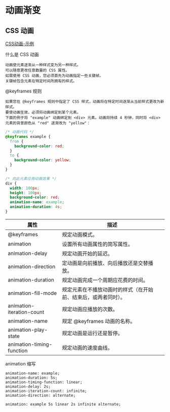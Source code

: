 # 动画渐变

## CSS 动画

[CSS动画-示例](https://tianyouh.github.io/summarize/CSS/11/CSS%E5%8A%A8%E7%94%BB.html)

什么是 CSS 动画

```
动画使元素逐渐从一种样式变为另一种样式。
可以随意更改任意数量的 CSS 属性。
如需使用 CSS 动画，您必须首先为动画指定一些关键帧。
关键帧包含元素在特定时间所拥有的样式。
```

@keyframes 规则

```
如果您在 @keyframes 规则中指定了 CSS 样式，动画将在特定时间逐渐从当前样式更改为新样式。
要使动画生效，必须将动画绑定到某个元素。
下面的例子将 "example" 动画绑定到 <div> 元素。动画将持续 4 秒钟，同时将 <div> 元素的背景颜色从 "red" 逐渐改为 "yellow"：
```

```css
/* 动画代码 */
@keyframes example {
  from {
    background-color: red;
  }
  to {
    background-color: yellow;
  }
}

/* 向此元素应用动画效果 */
div {
  width: 100px;
  height: 100px;
  background-color: red;
  animation-name: example;
  animation-duration: 4s;
}
```

| 属性                      | 描述                                                           |
| ------------------------- | -------------------------------------------------------------- |
| @keyframes                | 规定动画模式。                                                 |
| animation                 | 设置所有动画属性的简写属性。                                   |
| animation-delay           | 规定动画开始的延迟。                                           |
| animation-direction       | 定动画是向前播放、向后播放还是交替播放。                       |
| animation-duration        | 规定动画完成一个周期应花费的时间。                             |
| animation-fill-mode       | 规定元素在不播放动画时的样式（在开始前、结束后，或两者同时）。 |
| animation-iteration-count | 规定动画应播放的次数。                                         |
| animation-name            | 规定 @keyframes 动画的名称。                                   |
| animation-play-state      | 规定动画是运行还是暂停。                                       |
| animation-timing-function | 规定动画的速度曲线。                                           |

animation 缩写

```
animation-name: example;
animation-duration: 5s;
animation-timing-function: linear;
animation-delay: 2s;
animation-iteration-count: infinite;
animation-direction: alternate;

animation: example 5s linear 2s infinite alternate;
```
